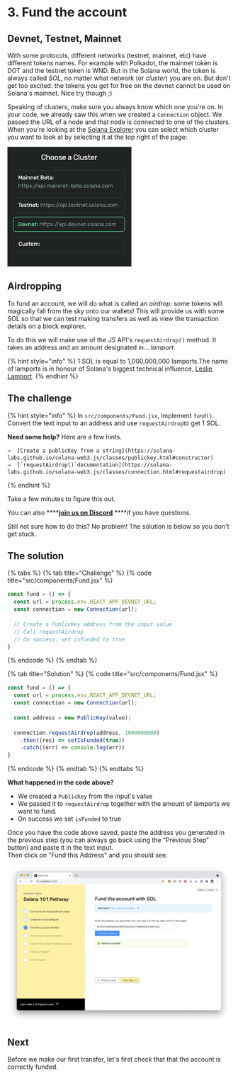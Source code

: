 # 3. Fund the account

## Devnet, Testnet, Mainnet

With some protocols, different networks \(testnet, mainnet, etc\) have different tokens names. For example with Polkadot, the mainnet token is DOT and the testnet token is WND. But in the Solana world, the token is always called _SOL_, no matter what network \(or _cluster_\) you are on. But don't get too excited: the tokens you get for free on the devnet cannot be used on Solana's mainnet. Nice try though ;\)

Speaking of clusters, make sure you always know which one you're on. In your code, we already saw this when we created a `Connection` object. We passed the URL of a node and that node is connected to one of the clusters. When you're looking at the [Solana Explorer](https://explorer.solana.com/?cluster=devnet) you can select which cluster you want to look at by selecting it at the top right of the page:

![](../../../.gitbook/assets/screen-shot-2021-06-11-at-2.49.10-pm.png)

## Airdropping

To fund an account, we will do what is called an _airdrop:_ some tokens will magically fall from the sky onto our wallets! This will provide us with some SOL so that we can test making transfers as well as view the transaction details on a block explorer.

To do this we will make use of the JS API's `requestAirdrop()` method. It takes an address and an amount designated in... _lamport_.

{% hint style="info" %}
1 SOL is equal to 1,000,000,000 lamports.The name of lamports is in honour of Solana's biggest technical influence, [Leslie Lamport](https://en.wikipedia.org/wiki/Leslie_Lamport).
{% endhint %}

## The challenge

{% hint style="info" %}
In `src/components/Fund.jsx`, implement `fund()`. Convert the text input to an address and use `requestAirdrop`to get 1 SOL.

**Need some help?** Here are a few hints.

    →  [Create a publicKey from a string](https://solana-labs.github.io/solana-web3.js/classes/publickey.html#constructor)  
    →  [`requestAirdrop()`documentation](https://solana-labs.github.io/solana-web3.js/classes/connection.html#requestairdrop)
{% endhint %}

Take a few minutes to figure this out.

You can also ****[**join us on Discord**](https://discord.gg/fszyM7K) ****if you have questions.

Still not sure how to do this? No problem! The solution is below so you don't get stuck.

## The solution

{% tabs %}
{% tab title="Challenge" %}
{% code title="src/components/Fund.jsx" %}
```javascript
const fund = () => {
  const url = process.env.REACT_APP_DEVNET_URL;
  const connection = new Connection(url);
  
  // Create a PublicKey address from the input value
  // Call requestAirdrop
  // On success, set isFunded to true
}
```
{% endcode %}
{% endtab %}

{% tab title="Solution" %}
{% code title="src/components/Fund.jsx" %}
```javascript
const fund = () => {
  const url = process.env.REACT_APP_DEVNET_URL;
  const connection = new Connection(url);
  
  const address = new PublicKey(value);
  
  connection.requestAirdrop(address, 1000000000)
    .then((res) => setIsFunded(true))
    .catch((err) => console.log(err))
}
```
{% endcode %}
{% endtab %}
{% endtabs %}

**What happened in the code above?**

* We created a `PublicKey` from the input's value
* We passed it to `requestAirdrop` together with the amount of lamports we want to fund.
* On success we set `isFunded` to true

Once you have the code above saved, paste the address you generated in the previous step \(you can always go back using the "Previous Step" button\) and paste it in the text input.   
Then click on "Fund this Address" and you should see:

![](../../../.gitbook/assets/screen-shot-2021-06-14-at-10.49.25-pm.png)

## Next

Before we make our first transfer, let's first check that that the account is correctly funded.

